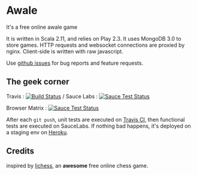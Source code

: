 Awale
=====

It's a free online awale game

It is written in Scala 2.11, and relies on Play 2.3. It uses MongoDB 3.0 to store games. HTTP requests and websocket connections are proxied by nginx. Client-side is written with raw javascript.

Use [github issues](https://github.com/YannMoisan/awale/issues) for bug reports and feature requests.

The geek corner
---------------
Travis : [![Build Status](https://travis-ci.org/YannMoisan/awale.svg?branch=master)](https://travis-ci.org/YannMoisan/awale) / Sauce Labs : [![Sauce Test Status](https://saucelabs.com/buildstatus/yamo93)](https://saucelabs.com/u/yamo93)

Browser Matrix : [![Sauce Test Status](https://saucelabs.com/browser-matrix/yamo93.svg)](https://saucelabs.com/u/yamo93)

After each `git push`, unit tests are executed on [Travis CI](https://travis-ci.org/YannMoisan/awale), then functional tests are executed on SauceLabs. If nothing bad happens, it's deployed on a staging env on [Heroku](http://awale.herokuapp.com/).

Credits
-------
inspired by [lichess](lichess.org), an **awesome** free online chess game.

